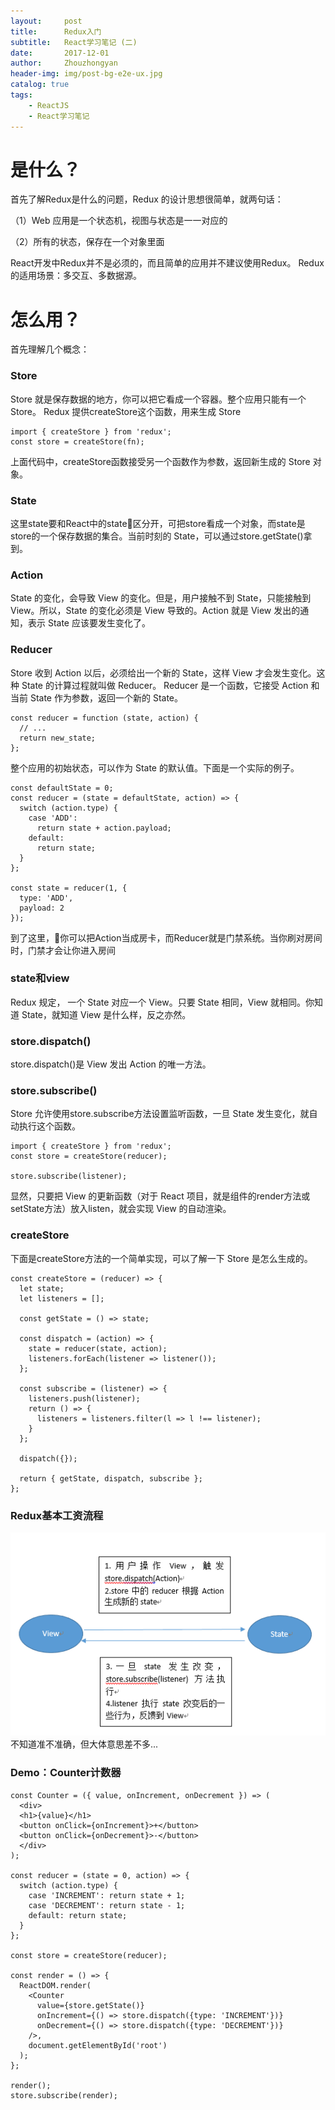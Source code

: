 ```yaml
---
layout:     post
title:      Redux入门
subtitle:   React学习笔记 (二)
date:       2017-12-01
author:     Zhouzhongyan
header-img: img/post-bg-e2e-ux.jpg
catalog: true
tags:
    - ReactJS
    - React学习笔记
---
```

# 是什么？
首先了解Redux是什么的问题，Redux 的设计思想很简单，就两句话：

（1）Web 应用是一个状态机，视图与状态是一一对应的

（2）所有的状态，保存在一个对象里面

React开发中Redux并不是必须的，而且简单的应用并不建议使用Redux。
Redux 的适用场景：多交互、多数据源。

# 怎么用？
首先理解几个概念：
### Store
Store 就是保存数据的地方，你可以把它看成一个容器。整个应用只能有一个 Store。
Redux 提供createStore这个函数，用来生成 Store
```
import { createStore } from 'redux';
const store = createStore(fn);
```
上面代码中，createStore函数接受另一个函数作为参数，返回新生成的 Store 对象。
### State
这里state要和React中的state区分开，可把store看成一个对象，而state是store的一个保存数据的集合。当前时刻的 State，可以通过store.getState()拿到。
### Action
State 的变化，会导致 View 的变化。但是，用户接触不到 State，只能接触到 View。所以，State 的变化必须是 View 导致的。Action 就是 View 发出的通知，表示 State 应该要发生变化了。
### Reducer
Store 收到 Action 以后，必须给出一个新的 State，这样 View 才会发生变化。这种 State 的计算过程就叫做 Reducer。
Reducer 是一个函数，它接受 Action 和当前 State 作为参数，返回一个新的 State。
```
const reducer = function (state, action) {
  // ...
  return new_state;
};
```
整个应用的初始状态，可以作为 State 的默认值。下面是一个实际的例子。
```
const defaultState = 0;
const reducer = (state = defaultState, action) => {
  switch (action.type) {
    case 'ADD':
      return state + action.payload;
    default: 
      return state;
  }
};

const state = reducer(1, {
  type: 'ADD',
  payload: 2
});
```
到了这里，你可以把Action当成房卡，而Reducer就是门禁系统。当你刷对房间时，门禁才会让你进入房间
### state和view
Redux 规定， 一个 State 对应一个 View。只要 State 相同，View 就相同。你知道 State，就知道 View 是什么样，反之亦然。
### store.dispatch()
store.dispatch()是 View 发出 Action 的唯一方法。
### store.subscribe()
Store 允许使用store.subscribe方法设置监听函数，一旦 State 发生变化，就自动执行这个函数。
```
import { createStore } from 'redux';
const store = createStore(reducer);

store.subscribe(listener);
```
显然，只要把 View 的更新函数（对于 React 项目，就是组件的render方法或setState方法）放入listen，就会实现 View 的自动渲染。
### createStore
下面是createStore方法的一个简单实现，可以了解一下 Store 是怎么生成的。
```
const createStore = (reducer) => {
  let state;
  let listeners = [];

  const getState = () => state;

  const dispatch = (action) => {
    state = reducer(state, action);
    listeners.forEach(listener => listener());
  };

  const subscribe = (listener) => {
    listeners.push(listener);
    return () => {
      listeners = listeners.filter(l => l !== listener);
    }
  };

  dispatch({});

  return { getState, dispatch, subscribe };
};
```
### Redux基本工资流程
![image](/img/post-2017-12-01-redux.png)
不知道准不准确，但大体意思差不多...

### Demo：Counter计数器
```
const Counter = ({ value, onIncrement, onDecrement }) => (
  <div>
  <h1>{value}</h1>
  <button onClick={onIncrement}>+</button>
  <button onClick={onDecrement}>-</button>
  </div>
);

const reducer = (state = 0, action) => {
  switch (action.type) {
    case 'INCREMENT': return state + 1;
    case 'DECREMENT': return state - 1;
    default: return state;
  }
};

const store = createStore(reducer);

const render = () => {
  ReactDOM.render(
    <Counter
      value={store.getState()}
      onIncrement={() => store.dispatch({type: 'INCREMENT'})}
      onDecrement={() => store.dispatch({type: 'DECREMENT'})}
    />,
    document.getElementById('root')
  );
};

render();
store.subscribe(render);
```